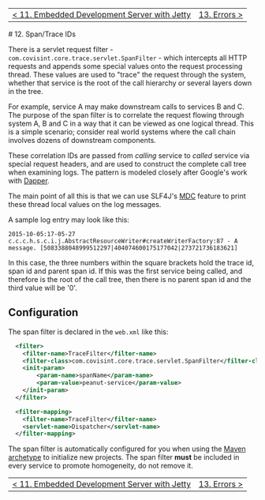 <table>
  <tr>
    <td><a href="jetty-development">&lt; 11. Embedded Development Server with Jetty</a></td>
    <td align="right"><a href="errors">13. Errors &gt;</a></td>
  </tr>
</table>
# 12. Span/Trace IDs

There is a servlet request filter - ```com.covisint.core.trace.servlet.SpanFilter``` - which intercepts all HTTP requests and appends some special values onto the request processing thread.  These values are used to "trace" the request through the system, whether that service is the root of the call hierarchy or several layers down in the tree.  

For example, service A may make downstream calls to services B and C.  The purpose of the span filter is to correlate the request flowing through system A, B and C in a way that it can be viewed as one logical thread.  This is a simple scenario; consider real world systems where the call chain involves dozens of downstream components.

These correlation IDs are passed from _calling_ service to _called_ service via special request headers, and are used to construct the complete call tree when examining logs.  The pattern is modeled closely after Google's work with [Dapper](http://research.google.com/pubs/pub36356.html).

The main point of all this is that we can use SLF4J's [MDC](http://www.slf4j.org/api/org/slf4j/MDC.html) feature to print these thread local values on the log messages.

A sample log entry may look like this:

```
2015-10-05:17-05-27 c.c.c.h.s.c.i.j.AbstractResourceWriter#createWriterFactory:87 - A message. [5083388048999512297|404074600175177042|273721736183621]
```

In this case, the three numbers within the square brackets hold the trace id, span id and parent span id.  If this was the first service being called, and therefore is the root of the call tree, then there is no parent span id and the third value will be '0'.

## Configuration

The span filter is declared in the ```web.xml``` like this:

```xml
  <filter>
    <filter-name>TraceFilter</filter-name>
    <filter-class>com.covisint.core.trace.servlet.SpanFilter</filter-class>
    <init-param>
        <param-name>spanName</param-name>
        <param-value>peanut-service</param-value>
    </init-param>
  </filter>

  <filter-mapping>
    <filter-name>TraceFilter</filter-name>
    <servlet-name>Dispatcher</servlet-name>
  </filter-mapping>
```

The span filter is automatically configured for you when using the [Maven archetype](quickstart) to initialize new projects.  The span filter __must__ be included in every service to promote homogeneity, do not remove it.

<table>
  <tr>
    <td><a href="jetty-development">&lt; 11. Embedded Development Server with Jetty</a></td>
    <td align="right"><a href="errors">13. Errors &gt;</a></td>
  </tr>
</table>